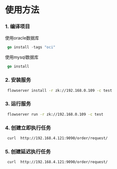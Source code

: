 # 使用方法　


### 1. 编译项目

使用oracle数据库
```go
 go install -tags "oci" 

```
使用mysql数据库
```go
 go install

```


### 2. 安装服务
```sh
 flowserver install -r zk://192.168.0.109 -c test
```

### 3. 运行服务
```sh
 flowserver run -r zk://192.168.0.109 -c test
```


### 4. 创建立即执行任务
```sh
 curl  http://192.168.4.121:9090/order/request/
```

### 5. 创建延迟执行任务
```sh
 curl  http://192.168.4.121:9090/order/request/
```